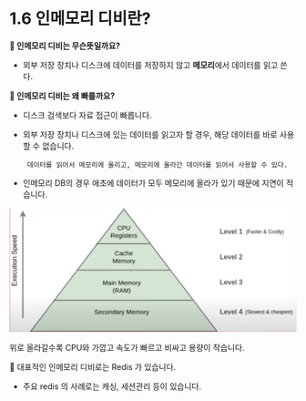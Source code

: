 # 1.6 인메모리 디비란?

**🤔 인메모리 디비는 무슨뜻일까요?**

- 외부 저장 장치나 디스크에 데이터를 저장하지 않고 **메모리**에서 데이터를 읽고 쓴다.

**🤔 인메모리 디비는 왜 빠를까요?**

- 디스크 검색보다 자료 접근이 빠릅니다.
- 외부 저장 장치나 디스크에 있는 데이터를 읽고자 할 경우, 해당 데이터를 바로 사용할 수 없습니다.

       데이터를 읽어서 메모리에 올리고, 메모리에 올라간 데이터를 읽어서 사용할 수 있다.

- 인메모리 DB의 경우 애초에 데이터가 모두 메모리에 올라가 있기 때문에 지연이 적습니다.

![위로 올라갈수록 CPU와 가깝고 속도가 빠르고 비싸고 용량이 작습니다.](images/1.3.2_memory.png)

위로 올라갈수록 CPU와 가깝고 속도가 빠르고 비싸고 용량이 작습니다.

📌 대표적인 인메모리 디비로는 Redis 가 있습니다. 

- 주요 redis 의 사례로는 캐싱, 세션관리 등이 있습니다.
